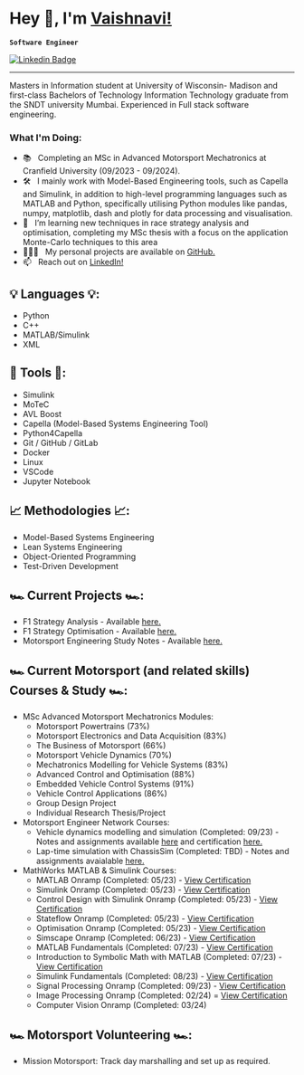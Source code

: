 # Hey 👋, I'm [Vaishnavi!](https://github.com/vaiishnavii)
**`Software Engineer`**

[![Linkedin Badge](https://img.shields.io/badge/-LinkedIn-blue?style=flat&logo=Linkedin&logoColor=white&link=https://www.linkedin.com/in/vaishnaviskale/)](https://www.linkedin.com/in/vaishnaviskale/)

-----------------------------------

Masters in Information student at University of Wisconsin- Madison and first-class Bachelors of Technology Information Technology graduate from the SNDT university Mumbai. Experienced in Full stack software engineering.



### What I'm Doing:

- 📚 &nbsp; Completing an MSc in Advanced Motorsport Mechatronics at Cranfield University (09/2023 - 09/2024).
- 🛠 &nbsp; I mainly work with Model-Based Engineering tools, such as Capella and Simulink, in addition to high-level programming languages such as MATLAB and Python, specifically utilising Python modules like pandas, numpy, matplotlib, dash and plotly for data processing and visualisation.
- 🌱 &nbsp; I’m learning new techniques in race strategy analysis and optimisation, completing my MSc thesis with a focus on the application Monte-Carlo techniques to this area
- 👨🏻‍💻 &nbsp; My personal projects are available on [GitHub.](https://github.com/TomWebster98?tab=repositories)
- 📫 &nbsp; Reach out on [LinkedIn!](https://www.linkedin.com/in/tom-webster98/)

## 💡 Languages 💡:
- Python
- C++
- MATLAB/Simulink
- XML

## 🔨 Tools 🔨:
- Simulink
- MoTeC
- AVL Boost
- Capella (Model-Based Systems Engineering Tool)
- Python4Capella
- Git / GitHub / GitLab
- Docker
- Linux
- VSCode
- Jupyter Notebook

## 📈 Methodologies 📈:
- Model-Based Systems Engineering
- Lean Systems Engineering
- Object-Oriented Programming
- Test-Driven Development

## 🏎️ Current Projects 🏎️:
- F1 Strategy Analysis - Available [here.](https://github.com/TomWebster98/Race-Strategy-Analysis)
- F1 Strategy Optimisation - Available [here.](https://github.com/TomWebster98/Race-Strategy-Modelling)
- Motorsport Engineering Study Notes - Available [here.](https://github.com/TomWebster98/Motorsport-Engineering-Notes)

## 🏎️ Current Motorsport (and related skills) Courses & Study 🏎️:
- MSc Advanced Motorsport Mechatronics Modules:
    - Motorsport Powertrains (73%)
    - Motorsport Electronics and Data Acquisition (83%)
    - The Business of Motorsport (66%)
    - Motorsport Vehicle Dynamics (70%)
    - Mechatronics Modelling for Vehicle Systems (83%)
    - Advanced Control and Optimisation (88%)
    - Embedded Vehicle Control Systems (91%)
    - Vehicle Control Applications (86%)
    - Group Design Project
    - Individual Research Thesis/Project
- Motorsport Engineer Network Courses: 
    - Vehicle dynamics modelling and simulation (Completed: 09/23) - Notes and assignments available [here](https://github.com/TomWebster98/Motorsport-Engineering-Notes/tree/main/Vehicle_Dynamics_Modelling_and_Simulation) and certification [here.](https://academy.motorsportengineer.net/certificates/t34vqgrezj)
    - Lap-time simulation with ChassisSim (Completed: TBD) - Notes and assignments avaialable [here.](https://github.com/TomWebster98/Motorsport-Engineering-Notes/tree/main/Laptime_Simulation_with_ChassisSim)
- MathWorks MATLAB & Simulink Courses:
    - MATLAB Onramp (Completed: 05/23) - [View Certification](https://matlabacademy.mathworks.com/progress/share/certificate.html?id=e83c5be5-2541-4b88-b2da-482e3b69c29b&)
    - Simulink Onramp (Completed: 05/23) - [View Certification](https://matlabacademy.mathworks.com/progress/share/certificate.html?id=5c63cf78-b374-468f-b0b2-7b715185d5af&)
    - Control Design with Simulink Onramp (Completed: 05/23) - [View Certification](https://matlabacademy.mathworks.com/progress/share/certificate.html?id=6a272ea4-3d19-4b82-867a-deb50fd81dfa&)
    - Stateflow Onramp (Completed: 05/23) - [View Certification](https://matlabacademy.mathworks.com/progress/share/certificate.html?id=4846b1db-3884-4567-8931-7eae7764ffc5&)
    - Optimisation Onramp (Completed: 05/23) - [View Certification](https://matlabacademy.mathworks.com/progress/share/certificate.html?id=c9baa8df-b7d0-4c95-afda-c6c52c93028c&)
    - Simscape Onramp (Completed: 06/23) - [View Certification](https://matlabacademy.mathworks.com/progress/share/certificate.html?id=5a074a7a-341f-4623-a15e-7b4e34a2e1e9&)
    - MATLAB Fundamentals (Completed: 07/23) - [View Certification](https://matlabacademy.mathworks.com/progress/share/certificate.html?id=2596125c-0782-4b1d-95d7-2a801e818fc3&)
    - Introduction to Symbolic Math with MATLAB (Completed: 07/23) - [View Certification](https://matlabacademy.mathworks.com/progress/share/certificate.html?id=9df43384-2085-43a9-a2c9-6b4e58163f3a&)
    - Simulink Fundamentals (Completed: 08/23) - [View Certification](https://matlabacademy.mathworks.com/progress/share/certificate.html?id=75b920cc-a817-497b-934f-d5fb4f893674&)
    - Signal Processing Onramp (Completed: 09/23) - [View Certification](https://matlabacademy.mathworks.com/progress/share/certificate.html?id=1e9d15ec-a95d-4783-95d5-e36de3868705&)
    - Image Processing Onramp (Completed: 02/24) = [View Certification](https://matlabacademy.mathworks.com/progress/share/certificate.html?id=475e2ddd-5bcc-4498-b337-a912d76af578&)
    - Computer Vision Onramp (Completed: 03/24)

## 🏎️ Motorsport Volunteering 🏎️:
- Mission Motorsport: Track day marshalling and set up as required.
